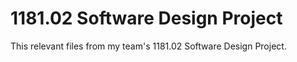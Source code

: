 # 1181.02 Software Design Project

This relevant files from my team's 1181.02 Software Design Project.

